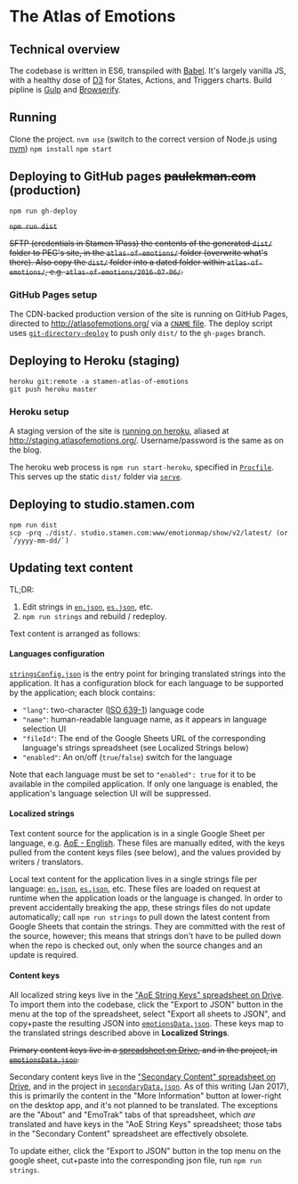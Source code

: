 # The Atlas of Emotions

## Technical overview

The codebase is written in ES6, transpiled with [Babel](https://babeljs.io/). It's largely vanilla JS, with a healthy dose of [D3](https://d3js.org/) for States, Actions, and Triggers charts. Build pipline is [Gulp](http://gulpjs.com/) and [Browserify](http://browserify.org/).


## Running

Clone the project.
`nvm use` (switch to the correct version of Node.js using [nvm](https://github.com/creationix/nvm))
`npm install`
`npm start`

## Deploying to GitHub pages ~~paulekman.com~~ (production)

`npm run gh-deploy`

~~`npm run dist`~~

~~SFTP (credentials in Stamen 1Pass) the contents of the generated `dist/` folder to PEG's site, in the `atlas-of-emotions/` folder (overwrite what's there). Also copy the `dist/` folder into a dated folder within `atlas-of-emotions/`, e.g. `atlas-of-emotions/2016-07-06/`.~~


### GitHub Pages setup

The CDN-backed production version of the site is running on GitHub Pages, directed to http://atlasofemotions.org/ via a [`CNAME` file](https://github.com/stamen/atlas-of-emotions/blob/gh-pages/CNAME). The deploy script uses [`git-directory-deploy`](https://www.npmjs.com/package/git-directory-deploy) to push only `dist/` to the `gh-pages` branch.

## Deploying to Heroku (staging)

```
heroku git:remote -a stamen-atlas-of-emotions
git push heroku master
```

### Heroku setup

A staging version of the site is [running on heroku](http://stamen-atlas-of-emotions.herokuapp.com), aliased at http://staging.atlasofemotions.org/. Username/password is the same as on the blog.

The heroku web process is `npm run start-heroku`, specified in [`Procfile`](https://github.com/stamen/atlas-of-emotions/blob/master/Procfile). This serves up the static `dist/` folder via [`serve`](https://www.npmjs.com/package/serve).

## Deploying to studio.stamen.com

```
npm run dist
scp -prq ./dist/. studio.stamen.com:www/emotionmap/show/v2/latest/ (or `/yyyy-mm-dd/`)
```

## Updating text content

TL;DR:
1. Edit strings in [`en.json`](./static/strings/langs/es.json), [`es.json`](./static/strings/langs/es.json), etc.
2. `npm run strings` and rebuild / redeploy.

Text content is arranged as follows:

#### Languages configuration

[`stringsConfig.json`](./static/strings/stringsConfig.json) is the entry point for bringing translated strings into the application. It has a configuration block for each language to be supported by the application; each block contains:
- `"lang"`: two-character ([ISO 639-1](https://en.wikipedia.org/wiki/ISO_639-1)) language code
- `"name"`: human-readable language name, as it appears in language selection UI
- `"fileId"`: The end of the Google Sheets URL of the corresponding language's strings spreadsheet (see Localized Strings below)
- `"enabled"`: An on/off (`true`/`false`) switch for the language

Note that each language must be set to `"enabled": true` for it to be available in the compiled application. If only one language is enabled, the application's language selection UI will be suppressed.

#### Localized strings

Text content source for the application is in a single Google Sheet per language, e.g. [AoE - English](https://docs.google.com/spreadsheets/d/1mZH66DoV1F3f1k2cP1jo5t7ApcaSIzl5Xycw_oUSPNo/edit#gid=0). These files are manually edited, with the keys pulled from the content keys files (see below), and the values provided by writers / translators.

Local text content for the application lives in a single strings file per language: [`en.json`](./static/strings/langs/es.json), [`es.json`](./static/strings/langs/es.json), etc. These files are loaded on request at runtime when the application loads or the language is changed. In order to prevent accidentally breaking the app, these strings files do not update automatically; call `npm run strings` to pull down the latest content from Google Sheets that contain the strings. They are committed with the rest of the source, however; this means that strings don't have to be pulled down when the repo is checked out, only when the source changes and an update is required.

#### Content keys
All localized string keys live in the ["AoE String Keys" spreadsheet on Drive](https://docs.google.com/spreadsheets/d/18rr302KT37L_DVOVA54CyoSEC-aQqwjWk8E7iByscyA/). To import them into the codebase, click the "Export to JSON" button in the menu at the top of the spreadsheet, select "Export all sheets to JSON", and copy+paste the resulting JSON into [`emotionsData.json`](https://github.com/stamen/atlas-of-emotions/blob/master/static/strings/emotionsData.json). These keys map to the translated strings described above in **Localized Strings**.

~~Primary content keys live in a [spreadsheet on Drive](https://docs.google.com/spreadsheets/d/1d9_u-7heRc1VHHOJQpvLqXOMXfSgmNBT9olpWk2cdvE/edit#gid=0), and in the project, in [`emotionsData.json`](https://github.com/stamen/atlas-of-emotions/blob/master/static/strings/emotionsData.json).~~

Secondary content keys live in the ["Secondary Content" spreadsheet on Drive](https://docs.google.com/a/stamen.com/spreadsheets/d/1eNeWj8q3geMb8HZsSR9ZT7vmFzXSR7nzd9nKNrvE1Ko/edit?usp=drive_web), and in the project in [`secondaryData.json`](https://github.com/stamen/atlas-of-emotions/blob/master/static/strings/secondaryData.json). As of this writing (Jan 2017), this is primarily the content in the "More Information" button at lower-right on the desktop app, and it's not planned to be translated. The exceptions are the "About" and "EmoTrak" tabs of that spreadsheet, which _are_ translated and have keys in the "AoE String Keys" spreadsheet; those tabs in the "Secondary Content" spreadsheet are effectively obsolete.

To update either, click the "Export to JSON" button in the top menu on the google sheet, cut+paste into the corresponding json file, run `npm run strings`.
